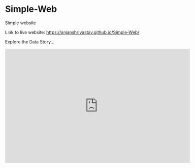 # Simple-Web
Simple website

Link to live website: https://anjanshrivastav.github.io/Simple-Web/

Explore the Data Story...
<iframe width="600" height="371" seamless frameborder="0" scrolling="no" src="https://docs.google.com/spreadsheets/d/1xC1yaE3t48DUevgWBbh7YTjdofnw2ksxs3N6-nLI9e0/pubchart?oid=1830347370&amp;format=interactive"></iframe>
